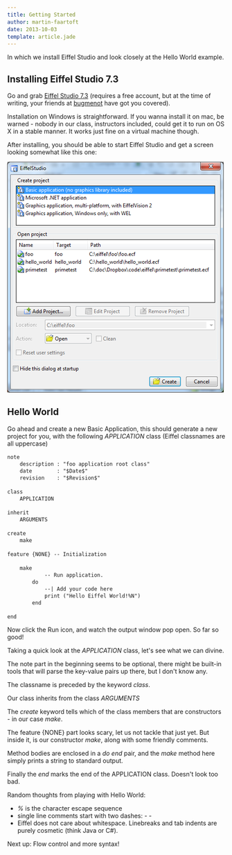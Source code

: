 ```yaml
---
title: Getting Started
author: martin-faartoft
date: 2013-10-03
template: article.jade
---
```


In which we install Eiffel Studio and look closely at the Hello World example.

<span class="more"></span>

## Installing Eiffel Studio 7.3 ##
Go and grab [Eiffel Studio 7.3](https://www2.eiffel.com/download/download_info.aspx?id=eiffelstudio&info=false&mirrors=eiffelstudio) (requires a free account, but at the time of writing, your friends at [bugmenot](http://www.bugmenot.com) have got you covered).

Installation on Windows is straightforward. If you wanna install it on mac, be warned - nobody in our class, instructors included, could get it to run on OS X in a stable manner. It works just fine on a virtual machine though.

After installing, you should be able to start Eiffel Studio and get a screen looking somewhat like this one:

![Create Project Dialog](create_project.png "Create Project Dialog")
## Hello World ##
Go ahead and create a new Basic Application, this should generate a new project for you, with the following _APPLICATION_ class (Eiffel classnames are all uppercase)

	note
		description : "foo application root class"
		date        : "$Date$"
		revision    : "$Revision$"

	class
		APPLICATION

	inherit
		ARGUMENTS

	create
		make

	feature {NONE} -- Initialization

		make
				-- Run application.
			do
				--| Add your code here
				print ("Hello Eiffel World!%N")
			end

	end

Now click the Run icon, and watch the output window pop open. So far so good!

Taking a quick look at the _APPLICATION_ class, let's see what we can divine.

The note part in the beginning seems to be optional, there might be built-in tools that will parse the key-value pairs up there, but I don't know any.

The classname is preceded by the keyword _class_.

Our class inherits from the class _ARGUMENTS_

The _create_ keyword tells which of the class members that are constructors - in our case _make_.

The feature {NONE} part looks scary, let us not tackle that just yet. But inside it, is our constructor _make_, along with some friendly comments.

Method bodies are enclosed in a _do_ _end_ pair, and the _make_ method here simply prints a string to standard output.

Finally the _end_ marks the end of the APPLICATION class. Doesn't look too bad.

Random thoughts from playing with Hello World:

-  _%_ is the character escape sequence
- single line comments start with two dashes: _- -_
- Eiffel does not care about whitespace. Linebreaks and tab indents are purely cosmetic (think Java or C#).

Next up: Flow control and more syntax!